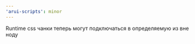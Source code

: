 ```yaml
---
'arui-scripts': minor
---
```


Runtime css чанки теперь могут подключаться в определяемую из вне ноду
